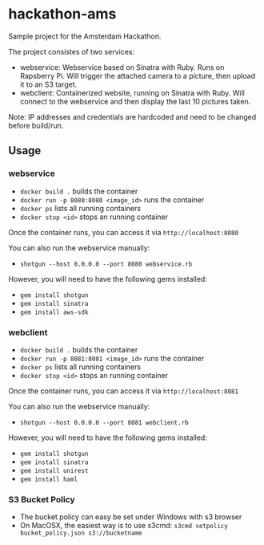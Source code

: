# hackathon-ams

Sample project for the Amsterdam Hackathon.

The project consistes of two services:

* webservice: Webservice based on Sinatra with Ruby. Runs on Rapsberry Pi. Will trigger the attached camera to a picture, then upload it to an S3 target. 
* webclient: Containerized website, running on Sinatra with Ruby. Will connect to the webservice and then display the last 10 pictures taken.

Note: IP addresses and credentials are hardcoded and need to be changed before build/run.

## Usage

### webservice

* `docker build .` builds the container
* `docker run -p 8080:8080 <image_id>` runs the container
* `docker ps` lists all running containers
* `docker stop <id>` stops an running container

Once the container runs, you can access it via `http://localhost:8080`

You can also run the webservice manually:
* `shotgun --host 0.0.0.0 --port 8080 webservice.rb`

However, you will need to have the following gems installed:
* `gem install shotgun`
* `gem install sinatra`
* `gem install aws-sdk`

### webclient

* `docker build .` builds the container
* `docker run -p 8081:8081 <image_id>` runs the container
* `docker ps` lists all running containers
* `docker stop <id>` stops an running container

Once the container runs, you can access it via `http://localhost:8081`

You can also run the webservice manually:
* `shotgun --host 0.0.0.0 --port 8081 webclient.rb`

However, you will need to have the following gems installed:
* `gem install shotgun`
* `gem install sinatra`
* `gem install unirest`
* `gem install haml`

### S3 Bucket Policy

* The bucket policy can easy be set under Windows with s3 browser
* On MacOSX, the easiest way is to use s3cmd: `s3cmd setpolicy bucket_policy.json s3://bucketname`
